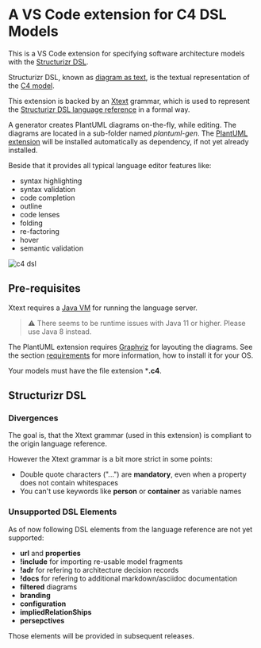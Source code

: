 # A VS Code extension for C4 DSL Models

This is a VS Code extension for specifying software architecture models with the [Structurizr DSL](https://github.com/structurizr/dsl).

Structurizr DSL, known as [diagram as text](https://structurizr.com/help/text), is the textual representation of the [C4 model](https://c4model.com/).

This extension is backed by an [Xtext](https://www.eclipse.org/Xtext/) grammar, which is used to represent the [Structurizr DSL language reference](https://github.com/structurizr/dsl/blob/master/docs/language-reference.md) in a formal way.

A generator creates PlantUML diagrams on-the-fly, while editing. The diagrams are located in a sub-folder named *plantuml-gen*. The [PlantUML extension](https://marketplace.visualstudio.com/items?itemName=jebbs.plantuml) will be installed automatically as dependency, if not yet already installed.

Beside that it provides all typical language editor features like:

* syntax highlighting
* syntax validation
* code completion
* outline
* code lenses
* folding
* re-factoring
* hover
* semantic validation

![c4 dsl](https://gitlab.com/systemticks/c4-grammar/-/raw/17706e9b41936def3e1a27f8289f6e138ab92707/extension/images/c4dsl-screenshot-1.png)

## Pre-requisites

Xtext requires a [Java VM](http://java.com/en/download/) for running the language server.

> :warning: There seems to be runtime issues with Java 11 or higher. Please use Java 8 instead.

The PlantUML extension requires [Graphviz](http://www.graphviz.org/download/) for layouting the diagrams. See the section [requirements](https://marketplace.visualstudio.com/items?itemName=jebbs.plantuml) for more information, how to install it for your OS.

Your models must have the file extension ***.c4**.

## Structurizr DSL 

### Divergences

The goal is, that the Xtext grammar (used in this extension) is compliant to the origin language reference.

However the Xtext grammar is a bit more strict in some points:

* Double quote characters ("...") are **mandatory**, even when a property does not contain whitespaces
* You can't use keywords like **person** or **container** as variable names

### Unsupported DSL Elements

As of now following DSL elements from the language reference are not yet supported:

* **url** and **properties**
* **!include** for importing re-usable model fragments
* **!adr** for refering to architecture decision records
* **!docs** for refering to additional markdown/asciidoc documentation
* **filtered** diagrams
* **branding**
* **configuration**
* **impliedRelationShips**
* **persepctives** 

Those elements will be provided in subsequent releases.